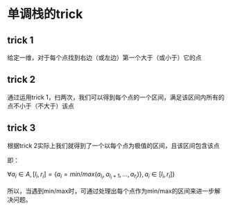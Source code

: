 # 单调栈的trick

## trick 1

给定一维，对于每个点找到右边（或左边）第一个大于（或小于）它的点

## trick 2

通过运用trick 1，扫两次，我们可以得到每个点的一个区间，满足该区间内所有的点不小于（不大于）该点

## trick 3

根据trick 2实际上我们就得到了一个以每个点为极值的区间，且该区间包含该点

即：

$\forall a_i\in A,[l_i,r_i]=\{a_i=min/max(a_{l_i},a_{l_i+1},\dots,a_{r_i})\},a_i\in[l_i,r_i]\}$

所以，当遇到min/max时，可通过处理出每个点作为min/max的区间来进一步解决问题。